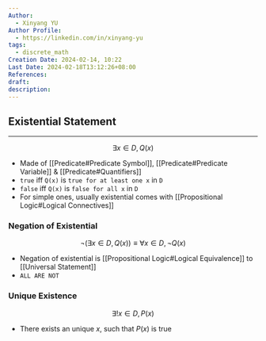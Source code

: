 ```yaml
---
Author:
  - Xinyang YU
Author Profile:
  - https://linkedin.com/in/xinyang-yu
tags:
  - discrete_math
Creation Date: 2024-02-14, 10:22
Last Date: 2024-02-18T13:12:26+08:00
References: 
draft: 
description: 
---
```

## Existential Statement
---
$$
\exists x \in D, Q(x)
$$
- Made of [[Predicate#Predicate Symbol]], [[Predicate#Predicate Variable]] & [[Predicate#Quantifiers]]
- `true` iff `Q(x)` is `true for at least one x` in `D`
- `false` iff `Q(x)` is `false for all x` in `D` 
- For simple ones, usually existential comes with [[Propositional Logic#Logical Connectives]]

### Negation of Existential
$$
\neg(\exists x \in D, Q(x)) \equiv \forall x \in D, \neg  Q(x)
$$
- Negation of existential is [[Propositional Logic#Logical Equivalence]] to [[Universal Statement]]
- `ALL ARE NOT`

### Unique Existence
$$
\exists ! x \in D, P(x)
$$
- There exists an unique $x$, such that $P(x)$ is true